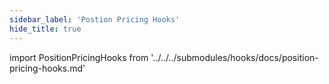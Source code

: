 ```yaml
---
sidebar_label: 'Postion Pricing Hooks'
hide_title: true
---
```


import PositionPricingHooks from '../../../submodules/hooks/docs/position-pricing-hooks.md'

<PositionPricingHooks />
